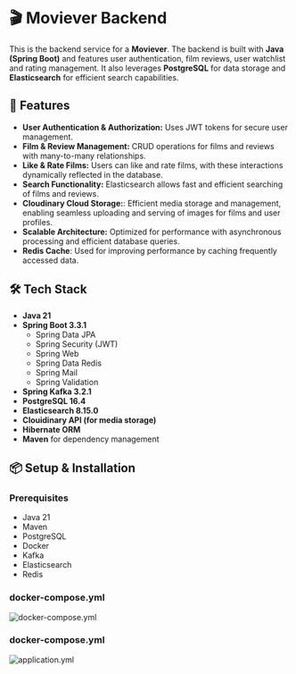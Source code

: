 # 🎬 Moviever Backend

This is the backend service for a **Moviever**. The backend is built with **Java (Spring Boot)** and features user authentication, film reviews, user watchlist and rating management. It also leverages **PostgreSQL** for data storage and **Elasticsearch** for efficient search capabilities.

## 🚀 Features

- **User Authentication & Authorization:** Uses JWT tokens for secure user management.
- **Film & Review Management:** CRUD operations for films and reviews with many-to-many relationships.
- **Like & Rate Films:** Users can like and rate films, with these interactions dynamically reflected in the database.
- **Search Functionality:** Elasticsearch allows fast and efficient searching of films and reviews.
- **Cloudinary Cloud Storage:**: Efficient media storage and management, enabling seamless uploading and serving of images for films and user profiles.
- **Scalable Architecture:** Optimized for performance with asynchronous processing and efficient database queries.
- **Redis Cache**: Used for improving performance by caching frequently accessed data.


## 🛠️ Tech Stack

- **Java 21**
- **Spring Boot 3.3.1**
  - Spring Data JPA
  - Spring Security (JWT)
  - Spring Web
  - Spring Data Redis
  - Spring Mail
  - Spring Validation
- **Spring Kafka 3.2.1**
- **PostgreSQL 16.4**
- **Elasticsearch 8.15.0**
- **Clouidinary API (for media storage)**
- **Hibernate ORM**
- **Maven** for dependency management

## 📦 Setup & Installation

### Prerequisites

- Java 21
- Maven
- PostgreSQL
- Docker
- Kafka
- Elasticsearch
- Redis

### docker-compose.yml
![docker-compose.yml](./docker-compose.yml.png)

### docker-compose.yml
![application.yml](./application.yml.png)

